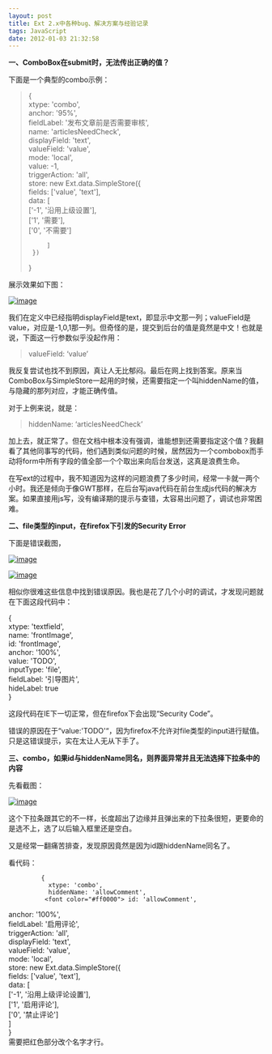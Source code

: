 ```yaml
---
layout: post
title: Ext 2.x中各种bug、解决方案与经验记录
tags: JavaScript
date: 2012-01-03 21:32:58
---
```


**一、ComboBox在submit时，无法传出正确的值？**

下面是一个典型的combo示例：

> {      
>     xtype: 'combo',       
>     anchor: '95%',       
>     fieldLabel: '发布文章前是否需要审核',       
>     name: 'articlesNeedCheck',       
>     displayField: 'text',       
>     valueField: 'value',       
>     mode: 'local',       
>     value: -1,       
>     triggerAction: 'all',       
>     store: new Ext.data.SimpleStore({       
>          fields: ['value', 'text'],       
>          data: [       
>              ['-1', '沿用上级设置'],       
>              ['1', '需要'],       
>              ['0', '不需要']
> 
>          ]      
>      })       
> }

展示效果如下图：

[![image](http://freewind.me/wp-content/uploads/2012/01/image_thumb.png "image")](http://freewind.me/wp-content/uploads/2012/01/image.png)

我们在定义中已经指明displayField是text，即显示中文那一列；valueField是value，对应是-1,0,1那一列。但奇怪的是，提交到后台的值是竟然是中文！也就是说，下面这一行参数似乎没起作用：

> valueField: ‘value’

我反复尝试也找不到原因，真让人无比郁闷。最后在网上找到答案。原来当ComboBox与SimpleStore一起用的时候，还需要指定一个叫hiddenName的值，与隐藏的那列对应，才能正确传值。

对于上例来说，就是：

> hiddenName: ‘articlesNeedCheck’

加上去，就正常了。但在文档中根本没有强调，谁能想到还需要指定这个值？我翻看了其他同事写的代码，他们遇到类似问题的时候，居然因为一个combobox而手动将form中所有字段的值全部一个个取出来向后台发送，这真是浪费生命。

在写ext的过程中，我不知道因为这样的问题浪费了多少时间，经常一卡就一两个小时。我还是倾向于像GWT那样，在后台写java代码在前台生成js代码的解决方案。如果直接用js写，没有编译期的提示与查错，太容易出问题了，调试也非常困难。

**二、file类型的input，在firefox下引发的Security Error**

下面是错误截图，

[![image](http://freewind.me/wp-content/uploads/2012/01/image_thumb13.png "image")](http://freewind.me/wp-content/uploads/2012/01/image12.png)

[![image](http://freewind.me/wp-content/uploads/2012/01/image_thumb14.png "image")](http://freewind.me/wp-content/uploads/2012/01/image13.png)

相似你很难这些信息中找到错误原因。我也是花了几个小时的调试，才发现问题就在下面这段代码中：

{   
    xtype: 'textfield',    
    name: 'frontImage',    
    id: 'frontImage',    
    anchor: '100%',    
    value: 'TODO',    
    inputType: 'file',    
    fieldLabel: '引导图片',    
    hideLabel: true    
}

这段代码在IE下一切正常，但在firefox下会出现“Security Code”。

错误的原因在于“value:'TODO'“，因为firefox不允许对file类型的input进行赋值。只是这错误提示，实在太让人无从下手了。

**三、combo，如果id与hiddenName同名，则界面异常并且无法选择下拉条中的内容**

先看截图：

[![image](http://freewind.me/wp-content/uploads/2012/01/image_thumb15.png "image")](http://freewind.me/wp-content/uploads/2012/01/image14.png)

这个下拉条跟其它的不一样，长度超出了边缘并且弹出来的下拉条很短，更要命的是选不上，选了以后输入框里还是空白。

又是经常一翻痛苦排查，发现原因竟然是因为id跟hiddenName同名了。

看代码：

             {   
               xtype: 'combo',    
               hiddenName: 'allowComment',    
              <font color="#ff0000"> id: 'allowComment',     
</font>               anchor: '100%',    
               fieldLabel: '启用评论',    
               triggerAction: 'all',    
               displayField: 'text',    
               valueField: 'value',    
               mode: 'local',    
               store: new Ext.data.SimpleStore({    
                   fields: ['value', 'text'],    
                   data: [    
                       ['-1', '沿用上级评论设置'],    
                       ['1', '启用评论'],    
                       ['0', '禁止评论']    
                   ]    
               }    
需要把红色部分改个名字才行。
